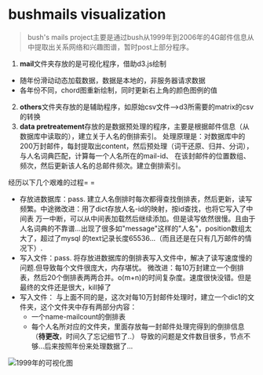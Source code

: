 # bushmails visualization
> bush's mails project主要是通过bush从1999年到2006年的4G邮件信息从中提取出关系网络和兴趣图谱，暂时post上部分程序。

1. **mail**文件夹存放的是可视化程序，借助d3.js绘制
  - 随年份滑动动态加载数据，数据是本地的，非服务器请求数据
  - 各年份不同，chord图重新绘制，同时更新右上角的颜色图例的值
2. **others**文件夹存放的是辅助程序，如原始csv文件——>d3所需要的matrix的csv的转换
3. **data pretreatement**存放的是数据预处理的程序，主要是根据邮件信息（从数据库中读取的），建立关于人名的倒排索引。
  处理原理是：对数据库中的200万封邮件，每封提取出content，然后预处理（词干还原、归并、分词），与人名词典匹配，计算每一个人名所在的mail-id、
  在该封邮件的位置数组、频次，然后更新该人名的总邮件频次。建立倒排索引。
  
  经历以下几个艰难的过程= =
  - 存放进数据库：pass.
    建立人名倒排时每次都得查找倒排表，然后更新，读写频繁。中途微改进：用了dict存放人名-id的映射，按id查找，也将它写入了中间表
    万一中断，可以从中间表加载然后继续添加。但是读写依然很慢。且由于人名词典的不靠谱...出现了很多如"message"这样的"人名"，position数组太大了，超过了mysql
    的text记录长度65536...（而且还是在只有几万邮件的情况下）.
  - 写入文件：pass.
    将存放进数据库的倒排表写入文件中，解决了读写速度慢的问题.但导致每个文件很庞大，内存堪忧。
    微改进：每10万封建立一个倒排表，然后20个倒排表两两合并。o(m+n)的时间复杂度。速度很快没错。但是最终的文件还是很大，kill掉了
  - 写入文件：
    与上面不同的是，这次对每10万封邮件处理时，建立一个dic1的文件夹，这个文件夹中存有两部分内容：
     - 一个name-mailcount的倒排表
     - 每个人名所对应的文件夹，里面存放每一封邮件处理完得到的倒排信息（**待更改**，时间久了忘记细节了..）
    导致的问题是文件数目很多，节点不够...后来按照年份来处理数据了...


![1999年的可视化图](http://#/15-12-27/79392630.jpg)
  
    
